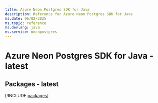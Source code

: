 ```yaml
---
title: Azure Neon Postgres SDK for Java
description: Reference for Azure Neon Postgres SDK for Java
ms.date: 06/02/2025
ms.topic: reference
ms.devlang: java
ms.service: neonpostgres
---
```

# Azure Neon Postgres SDK for Java - latest
## Packages - latest
[!INCLUDE [packages](neon-postgres-index.md)]